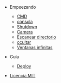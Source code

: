 
- Empeezando

  - [CMD](es/README.md)
  - [consola](es/console.md)
  - [Shutdown](es/shutdown.md)
  - [Camera](es/camera.md)
  - [Escanear directorio](es/directory-scanner.md)
  - [ocultar](es/to-hide.md)
  - [Ventanas infinitas](es/infinite-windows.md)

- Guía

  - [Deploy](es/deploy.md)

- [Licencia MIT](es/license.md)
